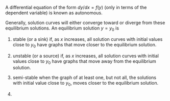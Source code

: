 A differential equation of the form $dy/dx = f(y)$ (only in terms of the dependent variable) is known as autonomous.

Generally, solution curves will either converge toward or diverge from these equilibrium solutions.
An equilibrium solution $y=y_0$ is

1) stable (or a sink) if, as $x$ increases, all solution curves with initial values close to $y_0$ have graphs that move closer to the equilibrium solution.
2) unstable (or a source) if, as $x$ increases, all solution curves with initial values close to $y_0$ have graphs that move away from the equilibrium solution.
3) semi-stable when the graph of at least one, but not all, the solutions with initial value close to $y_0$, moves closer to the equilibrium solution.

4) 
